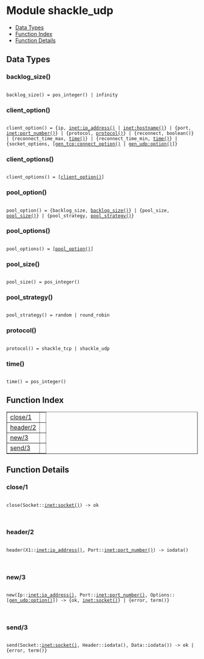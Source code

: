

# Module shackle_udp #
* [Data Types](#types)
* [Function Index](#index)
* [Function Details](#functions)

<a name="types"></a>

## Data Types ##




### <a name="type-backlog_size">backlog_size()</a> ###


<pre><code>
backlog_size() = pos_integer() | infinity
</code></pre>




### <a name="type-client_option">client_option()</a> ###


<pre><code>
client_option() = {ip, <a href="inet.md#type-ip_address">inet:ip_address()</a> | <a href="inet.md#type-hostname">inet:hostname()</a>} | {port, <a href="inet.md#type-port_number">inet:port_number()</a>} | {protocol, <a href="#type-protocol">protocol()</a>} | {reconnect, boolean()} | {reconnect_time_max, <a href="#type-time">time()</a>} | {reconnect_time_min, <a href="#type-time">time()</a>} | {socket_options, [<a href="gen_tcp.md#type-connect_option">gen_tcp:connect_option()</a> | <a href="gen_udp.md#type-option">gen_udp:option()</a>]}
</code></pre>




### <a name="type-client_options">client_options()</a> ###


<pre><code>
client_options() = [<a href="#type-client_option">client_option()</a>]
</code></pre>




### <a name="type-pool_option">pool_option()</a> ###


<pre><code>
pool_option() = {backlog_size, <a href="#type-backlog_size">backlog_size()</a>} | {pool_size, <a href="#type-pool_size">pool_size()</a>} | {pool_strategy, <a href="#type-pool_strategy">pool_strategy()</a>}
</code></pre>




### <a name="type-pool_options">pool_options()</a> ###


<pre><code>
pool_options() = [<a href="#type-pool_option">pool_option()</a>]
</code></pre>




### <a name="type-pool_size">pool_size()</a> ###


<pre><code>
pool_size() = pos_integer()
</code></pre>




### <a name="type-pool_strategy">pool_strategy()</a> ###


<pre><code>
pool_strategy() = random | round_robin
</code></pre>




### <a name="type-protocol">protocol()</a> ###


<pre><code>
protocol() = shackle_tcp | shackle_udp
</code></pre>




### <a name="type-time">time()</a> ###


<pre><code>
time() = pos_integer()
</code></pre>

<a name="index"></a>

## Function Index ##


<table width="100%" border="1" cellspacing="0" cellpadding="2" summary="function index"><tr><td valign="top"><a href="#close-1">close/1</a></td><td></td></tr><tr><td valign="top"><a href="#header-2">header/2</a></td><td></td></tr><tr><td valign="top"><a href="#new-3">new/3</a></td><td></td></tr><tr><td valign="top"><a href="#send-3">send/3</a></td><td></td></tr></table>


<a name="functions"></a>

## Function Details ##

<a name="close-1"></a>

### close/1 ###

<pre><code>
close(Socket::<a href="inet.md#type-socket">inet:socket()</a>) -&gt; ok
</code></pre>
<br />

<a name="header-2"></a>

### header/2 ###

<pre><code>
header(X1::<a href="inet.md#type-ip_address">inet:ip_address()</a>, Port::<a href="inet.md#type-port_number">inet:port_number()</a>) -&gt; iodata()
</code></pre>
<br />

<a name="new-3"></a>

### new/3 ###

<pre><code>
new(Ip::<a href="inet.md#type-ip_address">inet:ip_address()</a>, Port::<a href="inet.md#type-port_number">inet:port_number()</a>, Options::[<a href="gen_udp.md#type-option">gen_udp:option()</a>]) -&gt; {ok, <a href="inet.md#type-socket">inet:socket()</a>} | {error, term()}
</code></pre>
<br />

<a name="send-3"></a>

### send/3 ###

<pre><code>
send(Socket::<a href="inet.md#type-socket">inet:socket()</a>, Header::iodata(), Data::iodata()) -&gt; ok | {error, term()}
</code></pre>
<br />

